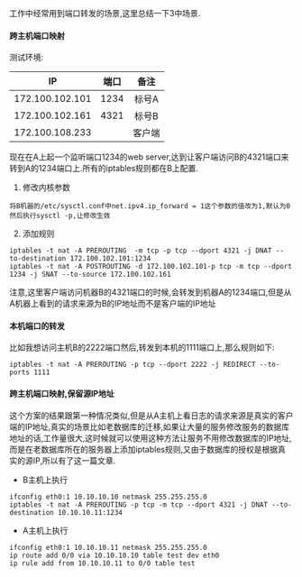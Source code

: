 工作中经常用到端口转发的场景,这里总结一下3中场景.

#### 跨主机端口映射

测试环境:

| IP       | 端口           | 备注  |
| :-------------: |:-----:|:-----:|
| 172.100.102.101      | 1234 | 标号A |
| 172.100.102.161      | 4321      | 标号B |
|172.100.108.233 | | 客户端 |

现在在A上起一个监听端口1234的web server,达到让客户端访问B的4321端口来转到A的1234端口上.所有的iptables规则都在B上配置.

1. 修改内核参数

```
将B机器的/etc/sysctl.conf中net.ipv4.ip_forward = 1这个参数的值改为1,默认为0
然后执行sysctl -p,让修改生效
```

2. 添加规则

```
iptables -t nat -A PREROUTING  -m tcp -p tcp --dport 4321 -j DNAT --to-destination 172.100.102.101:1234
iptables -t nat -A POSTROUTING -d 172.100.102.101-p tcp -m tcp --dport 1234 -j SNAT --to-source 172.100.102.161
```

注意,这里客户端访问机器B的4321端口的时候,会转发到机器A的1234端口,但是从A机器上看到的请求来源为B的IP地址而不是客户端的IP地址

#### 本机端口的转发

比如我想访问主机B的2222端口然后,转发到本机的1111端口上,那么规则如下:

```
iptables -t nat -A PREROUTING -p tcp --dport 2222 -j REDIRECT --to-ports 1111
```

#### 跨主机端口映射,保留源IP地址

这个方案的结果跟第一种情况类似,但是从A主机上看日志的请求来源是真实的客户端的IP地址,真实的场景比如老数据库的迁移,如果让大量的服务修改服务的数据库地址的话,工作量很大,这时候就可以使用这种方法让服务不用修改数据库的IP地址,而是在老数据库所在的服务器上添加iptables规则,又由于数据库的授权是根据真实的源IP,所以有了这一篇文章.

* B主机上执行

```
ifconfig eth0:1 10.10.10.10 netmask 255.255.255.0
iptables -t nat -A PREROUTING -p tcp -m tcp --dport 4321 -j DNAT --to-destination 10.10.10.11:1234
```

* A主机上执行

```
ifconfig eth0:1 10.10.10.11 netmask 255.255.255.0
ip route add 0/0 via 10.10.10.10 table test dev eth0
ip rule add from 10.10.10.11 to 0/0 table test
```